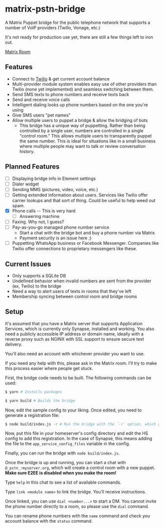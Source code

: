 # matrix-pstn-bridge
A Matrix Puppet bridge for the public telephone network that supports a number
of VoIP providers (Twillo, Vonage, etc.)

It's not ready for production use yet, there are still a few things left to iron
out.

[Matrix Room](https://matrix.to/#/#matrix-pstn-bridge:kb1rd.net?via=kb1rd.net)

## Features
* Connect to [Twilio](https://www.twilio.com/) & get current account balance
* Multi-provider module system enables easy use of other providers than
Twilio (none yet implemented) and seamless switching between them.
* Send SMS texts to phone numbers and receive texts back
* Send and receive voice calls
* Intelligent dialing looks up phone numbers based on the one you're using
* Give SMS users "pet names"
* Allow multiple users to puppet a bridge & allow the bridging of bots
  * This bridge has a unique way of puppetting. Rather than being controlled by
  a single user, numbers are controlled in a single "control room." This allows
  multiple users to transparently puppet the same number. This is ideal for
  situations like in a small business where multiple people may want to talk or
  review conversation history.

## Planned Features
* [ ] Displaying bridge info in Element settings
* [ ] Dialer widget
* [ ] Sending MMS (pictures, video, voice, etc.)
* [ ] Getting extended information about users. Services like Twilio offer carrier
lookups and that sort of thing. Could be useful to help weed out spam.
* [x] Phone calls -- This is very hard
  * [ ] Answering machine
* [ ] Faxing. Why not, I guess?
* [ ] Pay-as-you-go managed phone number service
  * Start a chat with the bridge bot and buy a phone number via Matrix
  * Payment security is an issue here ;)
* [ ] Puppetting WhatsApp business or Facebook Messenger. Companies like Twilio
offer connections to proprietary messengers like these.

## Current Issues
* Only supports a SQLite DB
* Undefined behavior when invalid numbers are sent from the provider (ex,
Twilio) to the bridge
* Need a way to alert users of texts in rooms that they've left
* Membership syncing between control room and bridge rooms

## Setup

It's assumed that you have a Matrix server that supports Application Services,
which is currently only Synapse, installed and working. You also need a
publicly accessible IP address or domain name, ideally with a reverse proxy
such as NGINX with SSL support to ensure secure text delivery.

You'll also need an account with whichever provider you want to use.

If you need any help with this, please ask in the Matrix room. I'll try to
make this process easier where people get stuck.

First, the bridge code needs to be built. The following commands can be used:

```sh
$ yarn # Installs packages

$ yarn build # Builds the bridge
```

Now, edit the sample config to your liking. Once edited, you need to generate a
registration file:

```sh
$ node build/index.js -r # Run the bridge with the `-r` option, which generates a reg file
```

Now, put this file in your homeserver's config directory and edit the HS config
to add this registration. In the case of Synapse, this means adding the file to
the `app_service_config_files` variable in the config.

Finally, you can run the bridge with `node build/index.js`.

Once the bridge is up and running, you can start a chat with
`@_pstn_:myserver.org`, which will create a control room with a new puppet.
**Make sure E2EE is disabled when you make the room!**

Type `help` in this chat to see a list of available commands.

Type `link <module name>` to link the bridge. You'll receive instructions.

Once linked, you can use `dial <number...>` to start a DM. You cannot invite the
phone number directly to a room, so please use the `dial` command.

You can rename phone numbers with the `name` command and check you account
balance with the `status` command.
